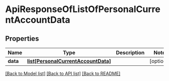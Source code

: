 # ApiResponseOfListOfPersonalCurrentAccountData

## Properties
Name | Type | Description | Notes
------------ | ------------- | ------------- | -------------
**data** | [**list[PersonalCurrentAccountData]**](PersonalCurrentAccountData.md) |  | [optional] 

[[Back to Model list]](../README.md#documentation-for-models) [[Back to API list]](../README.md#documentation-for-api-endpoints) [[Back to README]](../README.md)


